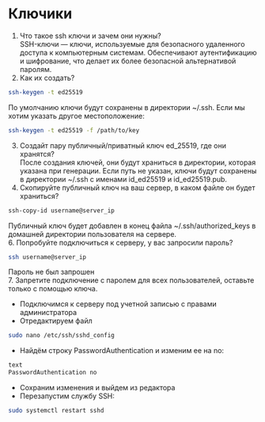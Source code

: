 # Ключики

1. Что такое ssh ключи и зачем они нужны?<br />
SSH-ключи — ключи, используемые для безопасного удаленного доступа к компьютерным системам. Обеспечивают аутентификацию и шифрование, что делает их более безопасной альтернативой паролям.<br />
2. Как их создать?<br />
```sh
ssh-keygen -t ed25519
```
По умолчанию ключи будут сохранены в директории ~/.ssh. Если мы хотим указать другое местоположение:<br />
```sh
ssh-keygen -t ed25519 -f /path/to/key
```
3. Создайт пару публичный/приватный ключ ed_25519, где они хранятся?<br />
После создания ключей, они будут храниться в директории, которая указана при генерации. Если путь не указан, ключи будут сохранены в директории ~/.ssh с именами id_ed25519 и id_ed25519.pub.<br />
4. Скопируйте публичный ключ на ваш сервер, в каком файле он будет храниться?<br />
```sh
ssh-copy-id username@server_ip
```
Публичный ключ будет добавлен в конец файла ~/.ssh/authorized_keys в домашней директории пользователя на сервере.<br />
6. Попробуйте подключиться к серверу, у вас запросили пароль?<br />
```sh
ssh username@server_ip
```
Пароль не был запрошен<br />
7. Запретите подключение с паролем для всех пользователей, оставьте только с помощью ключа.<br />
* Подключимся к серверу под учетной записью с правами администратора
* Отредактируем файл 
```sh
sudo nano /etc/ssh/sshd_config
```
* Найдём строку PasswordAuthentication и изменим ее на no:
```sh
text
PasswordAuthentication no
```
* Сохраним изменения и выйдем из редактора
* Перезапустим службу SSH:
```sh
sudo systemctl restart sshd
```

